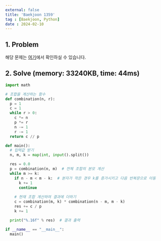 ```yaml
---
external: false
title: 'Baekjoon 1359'
tag : [Baekjoon, Python]
date : 2024-02-10
---
```


## 1. Problem

해당 문제는 [여기](https://www.acmicpc.net/problem/1359)에서 확인하실 수 있습니다.

## 2. Solve (memory: 33240KB, time: 44ms)

```python
import math

# 조합을 계산하는 함수
def combination(n, r):
  p = 1
  c = 1
  while r > 0:
    c *= n
    p *= r
    n -= 1
    r -= 1
  return c // p

def main():
  # 입력값 받기
  n, m, k = map(int, input().split())

  res = 0.0
  p = combination(n, m)  # 전체 조합의 분모 계산
  while m >= k:
    if n - m < m - k:  # 분자가 작은 경우 k를 증가시키고 다음 반복문으로 이동
      k += 1
      continue
      
    # 현재 조합 계산하여 결과에 더하기
    c = combination(m, k) * combination(n - m, m - k)
    res += c / p
    k += 1

  print("%.16f" % res)  # 결과 출력

if __name__ == "__main__":
  main()
```
